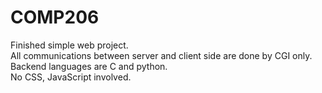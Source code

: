 # COMP206
Finished simple web project.<br>
All communications between server and client side are done by CGI only.<br>
Backend languages are C and python.<br>
No CSS, JavaScript involved.<br>
